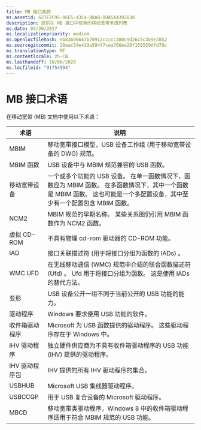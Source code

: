 ```yaml
---
title: MB 接口条款
ms.assetid: 627F7C95-96E5-43C4-B8AB-DDA5A4392B38
description: 提供在 MB 接口中使用的移动宽带术语列表
ms.date: 04/20/2017
ms.localizationpriority: medium
ms.openlocfilehash: 9b83606647b70912ccccc380c9d26c5c359e2852
ms.sourcegitcommit: 20eac54e419a594f7cea766ee28f158559dfd79c
ms.translationtype: MT
ms.contentlocale: zh-CN
ms.lasthandoff: 10/06/2020
ms.locfileid: "91754994"
---
```

# <a name="mb-interface-terms"></a>MB 接口术语


在移动宽带 (MB) 文档中使用以下术语：

|术语|说明|
|--- |--- |
|MBIM|移动宽带接口模型，USB 设备工作组 (用于移动宽带设备的 DWG) 规范。|
|MBIM 函数|USB 设备中与 MBIM 规范兼容的 USB 函数。|
|移动宽带设备|一个或多个功能的 USB 设备。 在单一函数情况下，函数应为 MBIM 函数。 在多函数情况下，其中一个函数是 MBIM 函数。 这也可能是一个多配置设备，其中至少有一个配置包含 MBIM 函数。|
|NCM2|MBIM 规范的早期名称。 某些关系图仍引用 MBIM 函数作为 NCM2 函数。|
|虚拟 CD-ROM|不具有物理 cd-rom 驱动器的 CD-ROM 功能。|
|IAD|接口关联描述符 (用于将接口分组为函数的 IADs) 。|
|WMC UFD|在无线移动通信 (WMC) 规范中介绍的联合函数描述符 (Ufd) 。 Ufd 用于将接口分组为函数。 这是使用 IADs 的替代方法。|
|变形|USB 设备公开一组不同于当前公开的 USB 功能的能力。|
|驱动程序|Windows 要求使用 USB 功能的软件。|
|收件箱驱动程序|Microsoft 为 USB 函数提供的驱动程序。 这些驱动程序存在于 Windows 中。|
|IHV 驱动程序|独立硬件供应商为不具有收件箱驱动程序的 USB 功能 (IHV) 提供的驱动程序。|
|IHV 驱动程序包|IHV 提供的所有 IHV 驱动程序的集合。|
|USBHUB|Microsoft USB 集线器驱动程序。|
|USBCCGP|用于 USB 复合设备的 Microsoft 驱动程序。|
|MBCD|移动宽带类驱动程序，Windows 8 中的收件箱驱动程序适用于符合 MBIM 规范的 USB 功能。|

